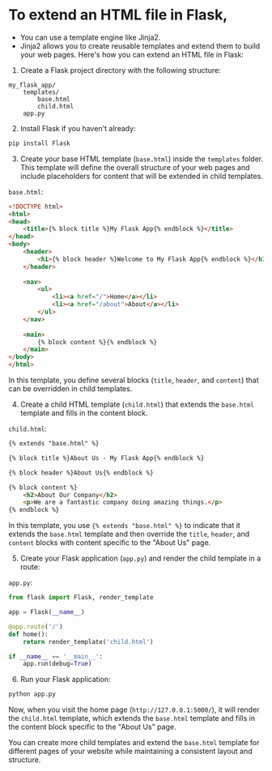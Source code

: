 # To extend an HTML file in Flask, 

* You can use a template engine like Jinja2. 
* Jinja2 allows you to create reusable templates and extend them to build your web pages. Here's how you can extend an HTML file in Flask:

1. Create a Flask project directory with the following structure:

```
my_flask_app/
    templates/
        base.html
        child.html
    app.py
```

2. Install Flask if you haven't already:

```bash
pip install Flask
```

3. Create your base HTML template (`base.html`) inside the `templates` folder. This template will define the overall structure of your web pages and include placeholders for content that will be extended in child templates.

`base.html`:
```html
<!DOCTYPE html>
<html>
<head>
    <title>{% block title %}My Flask App{% endblock %}</title>
</head>
<body>
    <header>
        <h1>{% block header %}Welcome to My Flask App{% endblock %}</h1>
    </header>
    
    <nav>
        <ul>
            <li><a href="/">Home</a></li>
            <li><a href="/about">About</a></li>
        </ul>
    </nav>
    
    <main>
        {% block content %}{% endblock %}
    </main>
</body>
</html>
```

In this template, you define several blocks (`title`, `header`, and `content`) that can be overridden in child templates.

4. Create a child HTML template (`child.html`) that extends the `base.html` template and fills in the content block.

`child.html`:
```html
{% extends "base.html" %}

{% block title %}About Us - My Flask App{% endblock %}

{% block header %}About Us{% endblock %}

{% block content %}
    <h2>About Our Company</h2>
    <p>We are a fantastic company doing amazing things.</p>
{% endblock %}
```

In this template, you use `{% extends "base.html" %}` to indicate that it extends the `base.html` template and then override the `title`, `header`, and `content` blocks with content specific to the "About Us" page.

5. Create your Flask application (`app.py`) and render the child template in a route:

`app.py`:
```python
from flask import Flask, render_template

app = Flask(__name__)

@app.route('/')
def home():
    return render_template('child.html')

if __name__ == '__main__':
    app.run(debug=True)
```

6. Run your Flask application:

```bash
python app.py
```

Now, when you visit the home page (`http://127.0.0.1:5000/`), it will render the `child.html` template, which extends the `base.html` template and fills in the content block specific to the "About Us" page.

You can create more child templates and extend the `base.html` template for different pages of your website while maintaining a consistent layout and structure.